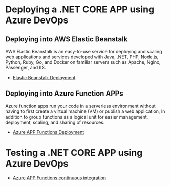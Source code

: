 # Deploying a .NET CORE APP using Azure DevOps

## Deploying into AWS Elastic Beanstalk
AWS Elastic Beanstalk is an easy-to-use service for deploying and scaling web applications and services developed with Java, .NET, PHP, Node.js, Python, Ruby, Go, and Docker on familiar servers such as Apache, Nginx, Passenger, and IIS.
- [Elastic Beanstalk Deployment](deployment/aws-elasticbeanstalk/aws-elastic-beanstalk-deployment.md)

## Deploying into Azure Function APPs
Azure function apps run your code in a serverless environment without having to first create a virtual machine (VM) or publish a web application, In addition to group functions as a logical unit for easier management, deployment, scaling, and sharing of resources.
- [Azure APP Functions Deployment](deployment/azure-app-functions/azure-app-functions-deployment.md)


# Testing a .NET CORE APP using Azure DevOps

- [Azure APP Functions continuous integration](continuous-integration/azure-app-functions-continuous-integration.md)